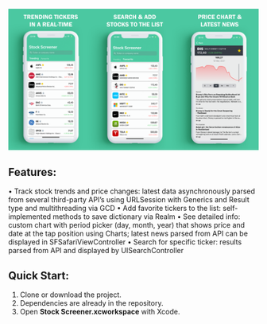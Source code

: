 ![](Presentation.png)

## Features: 
• Track stock trends and price changes: latest data asynchronously parsed from several third-party API’s using URLSession with Generics and Result type and multithreading via GCD
• Add favorite tickers to the list: self-implemented methods to save dictionary via Realm
• See detailed info: custom chart with period picker (day, month, year) that shows price and date at the tap position using Charts; latest news parsed from API can be displayed in SFSafariViewController
• Search for specific ticker: results parsed from API and displayed by UISearchController

## Quick Start:
1. Clone or download the project.
2. Dependencies are already in the repository.
3. Open <b>Stock Screener.xcworkspace</b> with Xcode.
